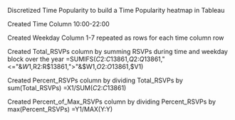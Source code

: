 Discretized Time Popularity to build a Time Popularity heatmap in Tableau

Created Time Column 10:00-22:00

Created Weekday Column 1-7 repeated as rows for each time column row

Created Total_RSVPs column
by summing RSVPs during time and weekday block over the year
=SUMIFS($C$2:$C$13861,$Q$2:$Q$13861,"<="&$W1,$R$2:$R$13861,">"&$W1,$O$2:$O$13861,$V1)

Created Percent_RSVPs column
by dividing Total_RSVPs by sum(Total_RSVPs)
=X1/SUM($C$2:$C$13861)

Created Percent_of_Max_RSVPs column
by dividing Percent_RSVPs by max(Percent_RSVPs)
=Y1/MAX(Y:Y)
